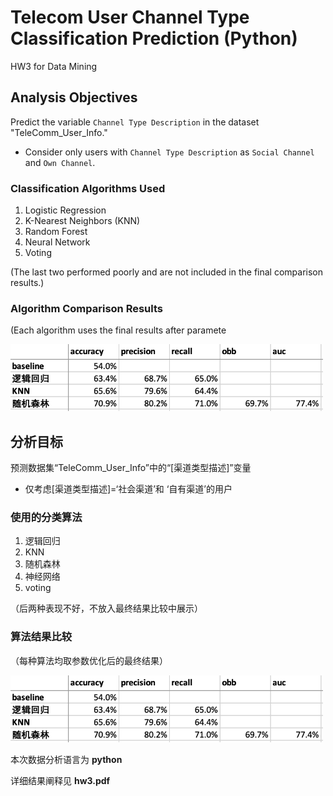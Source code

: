 # Telecom User Channel Type Classification Prediction (Python)
HW3 for Data Mining

## Analysis Objectives
Predict the variable  `Channel Type Description` in the dataset "TeleComm_User_Info."
* Consider only users with `Channel Type Description` as `Social Channel` and `Own Channel`.

### Classification Algorithms Used
1. Logistic Regression
2. K-Nearest Neighbors (KNN)
3. Random Forest
4. Neural Network
5. Voting

(The last two performed poorly and are not included in the final comparison results.)

### Algorithm Comparison Results
(Each algorithm uses the final results after paramete
<p float="left" align="left">
  <img src="/分类算法/最终结果比较.png" / width="500">
</p>

## 分析目标
预测数据集“TeleComm_User_Info”中的“[渠道类型描述]”变量  
* 仅考虑[渠道类型描述]=‘社会渠道’和 ‘自有渠道’的用户

### 使用的分类算法
1. 逻辑回归
2. KNN
3. 随机森林
4. 神经网络
5. voting

（后两种表现不好，不放入最终结果比较中展示）

### 算法结果比较
（每种算法均取参数优化后的最终结果）
<p float="left" align="left">
  <img src="/分类算法/最终结果比较.png" / width="500">
</p>

本次数据分析语言为 **python**

详细结果阐释见 **hw3.pdf**
